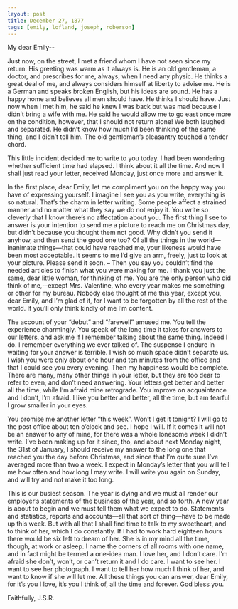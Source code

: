 ```yaml
---
layout: post
title: December 27, 1877
tags: [emily, lofland, joseph, roberson]
---
```

My dear Emily--  

Just now, on the street, I met a friend whom I have not seen since my return.  His greeting was warm as it always is.  He is an old gentleman, a doctor, and prescribes for me, always, when I need any physic.  He thinks a great deal of me, and always considers himself at liberty to advise me.  He is a German and speaks broken English, but his ideas are sound.  He has a happy home and believes all men should have.  He thinks I should have.  Just now when I met him, he said he knew I was back but was mad because I didn’t bring a wife with me.  He said he would allow me to go east once more on the condition, however, that I should not return alone!  We both laughed and separated.  He didn’t know how much I’d been thinking of the same thing, and I didn’t tell him.  The old gentleman’s pleasantry touched a tender chord.  

This little incident decided me to write to you today.  I had been wondering whether sufficient time had elapsed.  I think about it all the time.  And now I shall just read your letter, received Monday, just once more and answer it.  

In the first place, dear Emily, let me compliment you on the happy way you have of expressing yourself.  I imagine I see you as you write, everything is so natural.  That’s the charm in letter writing.  Some people affect a strained manner and no matter what they say we do not enjoy it.  You write so cleverly that I know there’s no affectation about you.  The first thing I see to answer is your intention to send me a picture to reach me on Christmas day, but didn’t because you thought them not good.  Why didn’t you send it anyhow, and then send the good one too?  Of all the things in the world—inanimate things—that could have reached me, your likeness would have been most acceptable.  It seems to me I’d give an arm, freely, just to look at your picture.  Please send it soon. – Then you say you couldn’t find the needed articles to finish what you were making for me.  I thank you just the same, dear little woman, for thinking of me.  You are the only person who did think of me,--except Mrs. Valentine, who every year makes me something or other for my bureau.  Nobody else thought of me this year, except you, dear Emily, and I’m glad of it, for I want to be forgotten by all the rest of the world.  If you’ll only think kindly of me I’m content.  

The account of your “debut” and “farewell” amused me.  You tell the experience charmingly.
You speak of the long time it takes for answers to our letters, and ask me if I remember talking about the same thing.  Indeed I do.  I remember everything we ever talked of.  The suspense I endure in waiting for your answer is terrible.  I wish so much space didn’t separate us.  I wish you were only about one hour and ten minutes from the office and that I could see you every evening.  Then my happiness would be complete.  There are many, many other things in your letter, but they are too dear to refer to even, and don’t need answering.  Your letters get better and better all the time, while I’m afraid mine retrograde.  You improve on acquaintance and I don’t, I’m afraid.  I like you better and better, all the time, but am fearful I grow smaller in your eyes.  

You promise me another letter “this week”.  Won’t I get it tonight?  I will go to the post office about ten o’clock and see.  I hope I will.  If it comes it will not be an answer to any of mine, for there was a whole lonesome week I didn’t write.  I’ve been making up for it since, tho, and about next Monday night, the 31st of January, I should receive my answer to the long one that reached you the day before Christmas, and since that I’m quite sure I’ve averaged more than two a week.  I expect in Monday’s letter that you will tell me how often and how long I may write.  I will write you again on Sunday, and will try and not make it too long.  

This is our busiest season.  The year is dying and we must all render our employer’s statements of the business of the year, and so forth.  A new year is about to begin and we must tell them what we expect to do.  Statements and statistics, reports and accounts—all that sort of thing—have to be made up this week.  But with all that I shall find time to talk to my sweetheart, and to think of her, which I do constantly.  If I had to work hard eighteen hours there would be six left to dream of her.  She is in my mind all the time, though, at work or asleep.  I name the  corners of all rooms with one name, and in fact might be termed a one-idea man.  I love her, and I don’t care.  I’m afraid she don’t, won’t, or can’t return it and I do care.  I want to see her.  I want to see her photograph.  I want to tell her how much I think of her, and want to know if she will let me.  All these things you can answer, dear Emily, for it’s you I love, it’s you I think of, all the time and forever.  God bless you.  

Faithfully, J.S.R.
